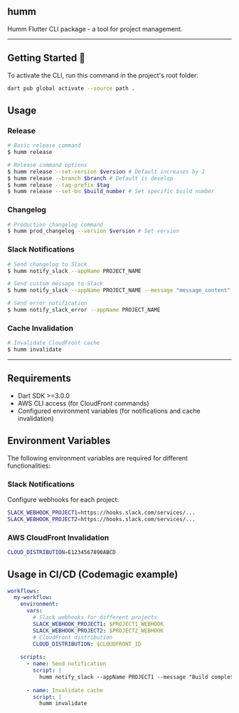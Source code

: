 ## humm

Humm Flutter CLI package - a tool for project management.

---

## Getting Started 🚀

To activate the CLI, run this command in the project's root folder:

```sh
dart pub global activate --source path .
```

## Usage

### Release

```sh
# Basic release command
$ humm release

# Release command options
$ humm release --set-version $version # Default increases by 1
$ humm release --branch $branch # Default is develop
$ humm release --tag-prefix $tag
$ humm release --set-bn $build_number # Set specific build number
```

### Changelog

```sh
# Production changelog command
$ humm prod_changelog --version $version # Set version
```

### Slack Notifications

```sh
# Send changelog to Slack
$ humm notify_slack --appName PROJECT_NAME

# Send custom message to Slack
$ humm notify_slack --appName PROJECT_NAME --message "message_content"

# Send error notification
$ humm notify_slack_error --appName PROJECT_NAME
```

### Cache Invalidation

```sh
# Invalidate CloudFront cache
$ humm invalidate
```

---

## Requirements

- Dart SDK >=3.0.0
- AWS CLI access (for CloudFront commands)
- Configured environment variables (for notifications and cache invalidation)

## Environment Variables

The following environment variables are required for different functionalities:

### Slack Notifications
Configure webhooks for each project:
```sh
SLACK_WEBHOOK_PROJECT1=https://hooks.slack.com/services/...
SLACK_WEBHOOK_PROJECT2=https://hooks.slack.com/services/...
```

### AWS CloudFront Invalidation
```sh
CLOUD_DISTRIBUTION=E1234567890ABCD
```

## Usage in CI/CD (Codemagic example)

```yaml
workflows:
  my-workflow:
    environment:
      vars:
        # Slack webhooks for different projects
        SLACK_WEBHOOK_PROJECT1: $PROJECT1_WEBHOOK
        SLACK_WEBHOOK_PROJECT2: $PROJECT2_WEBHOOK
        # CloudFront distribution
        CLOUD_DISTRIBUTION: $CLOUDFRONT_ID
    
    scripts:
      - name: Send notification
        script: |
          humm notify_slack --appName PROJECT1 --message "Build completed"
      
      - name: Invalidate cache
        script: |
          humm invalidate
```

[license_badge]: https://img.shields.io/badge/license-MIT-blue.svg
[license_link]: https://opensource.org/licenses/MIT
[very_good_analysis_badge]: https://img.shields.io/badge/style-very_good_analysis-B22C89.svg
[very_good_analysis_link]: https://pub.dev/packages/very_good_analysis